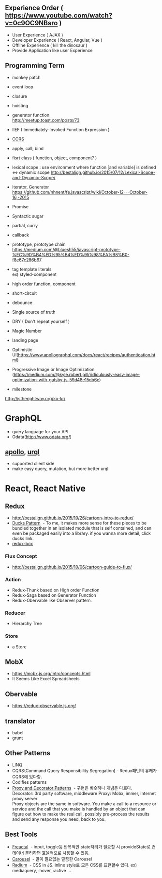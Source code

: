 ## Experience Order ( https://www.youtube.com/watch?v=0c9OC9NBsro )
- User Experience ( AJAX )
- Developer Experience ( React, Angular, Vue )
- Offline Experience ( kill the dinosaur )
- Provide Application like user Experience

## Programming Term
- monkey patch
- event loop
- closure
- hoisting
- generator function <br/>
  http://meetup.toast.com/posts/73
- IIEF ( Immediately-Invoked Function Expression )
- [CORS](http://homoefficio.github.io/2015/07/21/Cross-Origin-Resource-Sharing/)
- apply, call, bind
- fisrt class ( function, object, component? )
- lexical scope : use environment where function [and variable] is defined 
<=> dynamic scope
  http://bestalign.github.io/2015/07/12/Lexical-Scope-and-Dynamic-Scope/
- Iterator, Generator <br/>
  https://github.com/nhnent/fe.javascript/wiki/October-12---October-16,-2015
- Promise
- Syntactic sugar
- partial, curry
- callback
- prototype, prototype chain <br/>
  https://medium.com/@bluesh55/javascript-prototype-%EC%9D%B4%ED%95%B4%ED%95%98%EA%B8%B0-f8e67c286b67
- tag template literals <br/>
  ex) styled-component
- high order function, component
- short-circuit
- debounce
- Single source of truth
- DRY ( Don't repeat yourself )
- Magic Number
- landing page
- Optimistic UI(https://www.apollographql.com/docs/react/recipes/authentication.html)
- Progressive Image or Image Optimization (https://medium.com/@kyle.robert.gill/ridiculously-easy-image-optimization-with-gatsby-js-59d48e15db6e)

- milestone


http://jstherightway.org/ko-kr/

# GraphQL
- query language for your API
- Odata(http://www.odata.org/)

## [apollo](https://www.apollographql.com/), [urql](https://github.com/FormidableLabs/urql)
- supported client side
- make easy query, mutation, but more better urql

# React, React Native
## Redux
- http://bestalign.github.io/2015/10/26/cartoon-intro-to-redux/
- [Ducks Pattern](https://github.com/erikras/ducks-modular-redux)
  - To me, it makes more sense for these pieces to be bundled together in an isolated module that is self contained, and can even be packaged easily into a library. if you wanna more detail, click ducks link.
- [redux-box](https://github.com/anish000kumar/redux-box)

### Flux Concept
- http://bestalign.github.io/2015/10/06/cartoon-guide-to-flux/
### Action
- Redux-Thunk
based on High order Function
- Redux-Saga 
based on Generator Function
- Redux-Obervable
like Observer pattern.
### Reducer
- Hierarchy Tree
### Store
- a Store 

## MobX
- https://mobx.js.org/intro/concepts.html
- It Seems Like Excel Spreadsheets

## Obervable
- https://redux-observable.js.org/

## translator
- babel
- grunt

## Other Patterns
- LINQ
- CQRS(Command Query Responsibility Segregation) - Redux패턴의 유래가 CQRS에 있다함.
- Codifies patterns
- [Proxy and Decorator Patterns](https://lostechies.com/derickbailey/2012/03/29/proxies-and-decorators-in-javascript/)
  - 구현은 비슷하나 개념은 다르다. <br/>
  Decorator: 3rd party software, middleware
  Proxy: Mobx, immer, internet proxy server <br/>
  Proxy objects are the same in software. You make a call to a resource or service and the call that you make is handled by an object that can figure out how to make the real call, possibly pre-process the results and send any response you need, back to you.

## Best Tools
- [Freactal](https://github.com/FormidableLabs/freactal)
  - input, toggle등 반복적인 state처리가 필요할 시 provideState로 컨테이너 분리하면 효율적으로 사용할 수 있음.
- [Carousel](https://github.com/FormidableLabs/nuka-carousel)
  - 말이 필요없는 깔끔한 Carousel
- [Radium](https://github.com/FormidableLabs/radium)
  - CSS in JS. inline style로 모든 CSS를 표현할수 있다. ex) mediaquery, :hover, :active ...
  
